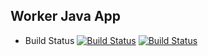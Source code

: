 ## Worker Java App
  * Build Status
  [![Build Status](https://jenkins.techiebull.com/buildStatus/icon?job=instavote%2Fworker-build&subject=Build&color=blue)](https://jenkins.techiebull.com/job/instavote/job/worker-build/)
[![Build Status](https://jenkins.techiebull.com/buildStatus/icon?job=instavote%2Fworker-test&subject=UnitTest&color=pink)](https://jenkins.techiebull.com/job/instavote/job/worker-test/)
